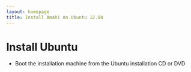 ```yaml
---
layout: homepage
title: Install Amahi on Ubuntu 12.04
---
```

# Install Ubuntu
* Boot the installation machine from the Ubuntu installation CD or DVD
